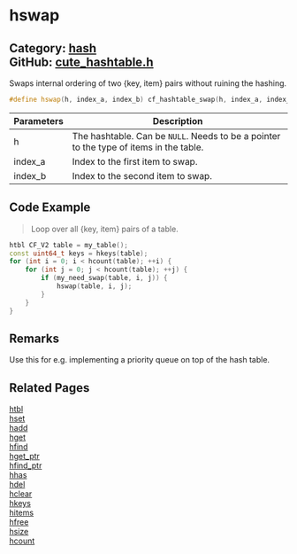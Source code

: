 [](../header.md ':include')

# hswap

Category: [hash](https://github.com/RandyGaul/cute_framework/blob/master/docs/api_reference?id=hash)  
GitHub: [cute_hashtable.h](https://github.com/RandyGaul/cute_framework/blob/master/include/cute_hashtable.h)  
---

Swaps internal ordering of two {key, item} pairs without ruining the hashing.

```cpp
#define hswap(h, index_a, index_b) cf_hashtable_swap(h, index_a, index_b)
```

Parameters | Description
--- | ---
h | The hashtable. Can be `NULL`. Needs to be a pointer to the type of items in the table.
index_a | Index to the first item to swap.
index_b | Index to the second item to swap.

## Code Example

> Loop over all {key, item} pairs of a table.

```cpp
htbl CF_V2 table = my_table();
const uint64_t keys = hkeys(table);
for (int i = 0; i < hcount(table); ++i) {
    for (int j = 0; j < hcount(table); ++j) {
        if (my_need_swap(table, i, j)) {
            hswap(table, i, j);
        }
    }
}
```

## Remarks

Use this for e.g. implementing a priority queue on top of the hash table.

## Related Pages

[htbl](https://github.com/RandyGaul/cute_framework/blob/master/docs/hash/htbl.md)  
[hset](https://github.com/RandyGaul/cute_framework/blob/master/docs/hash/hset.md)  
[hadd](https://github.com/RandyGaul/cute_framework/blob/master/docs/hash/hadd.md)  
[hget](https://github.com/RandyGaul/cute_framework/blob/master/docs/hash/hget.md)  
[hfind](https://github.com/RandyGaul/cute_framework/blob/master/docs/hash/hfind.md)  
[hget_ptr](https://github.com/RandyGaul/cute_framework/blob/master/docs/hash/hget_ptr.md)  
[hfind_ptr](https://github.com/RandyGaul/cute_framework/blob/master/docs/hash/hfind_ptr.md)  
[hhas](https://github.com/RandyGaul/cute_framework/blob/master/docs/hash/hhas.md)  
[hdel](https://github.com/RandyGaul/cute_framework/blob/master/docs/hash/hdel.md)  
[hclear](https://github.com/RandyGaul/cute_framework/blob/master/docs/hash/hclear.md)  
[hkeys](https://github.com/RandyGaul/cute_framework/blob/master/docs/hash/hkeys.md)  
[hitems](https://github.com/RandyGaul/cute_framework/blob/master/docs/hash/hitems.md)  
[hfree](https://github.com/RandyGaul/cute_framework/blob/master/docs/hash/hfree.md)  
[hsize](https://github.com/RandyGaul/cute_framework/blob/master/docs/hash/hsize.md)  
[hcount](https://github.com/RandyGaul/cute_framework/blob/master/docs/hash/hcount.md)  
